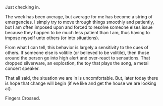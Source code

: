 Just checking in. 

The week has been average, but average for me has become a string of emergencies. I simply try to move through things smoothly and patiently, but I am often imposed upon and forced to resolve someone elses issue because they happen to be much less patient than I am, thus having to impose myself unto others (or into situations). 

From what I can tell, this behavior is largely a sensitivity to the cues of others. If someone else is volitile (or believed to be volitile), then those around the person go into high alert and over-react to sensations. That dropped silverware, an explostion, the toy that plays the song, a metal concert speaker.

That all said, the situation we are in is uncomfortable. But, later today there is hope that change will begin (if we like and get the house we are looking at).

Fingers Crossed.
